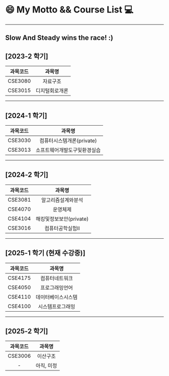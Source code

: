 # 😄 My Motto && Course List 💻

---
Slow And Steady wins the race! :)
---

## [2023-2 학기]

| 과목코드 | 과목명         |
|:--------:|:--------------:|
| CSE3080  | 자료구조       |
| CSE3015  | 디지털회로개론 |

---

## [2024-1 학기]

| 과목코드 | 과목명                         |
|:--------:|:------------------------------:|
| CSE3030  | 컴퓨터시스템개론(private)               |
| CSE3013  | 소프트웨어개발도구및환경실습   |

---

## [2024-2 학기]

| 과목코드 | 과목명               |
|:--------:|:--------------------:|
| CSE3081  | 알고리즘설계와분석   |
| CSE4070  | 운영체제             |
| CSE4104  | 해킹및정보보안(private)       |
| CSE3016  | 컴퓨터공학실험II     |

---

## [2025-1 학기 (현재 수강중)]

| 과목코드 | 과목명             |
|:--------:|:------------------:|
| CSE4175  | 컴퓨터네트워크     |
| CSE4050  | 프로그래밍언어     |
| CSE4110  | 데이터베이스시스템  |
| CSE4100  | 시스템프로그래밍    |

---

## [2025-2 학기]

| 과목코드 | 과목명   |
|:--------:|:--------:|
| CSE3006  | 이산구조 |
|    -     | 아직, 미정|

